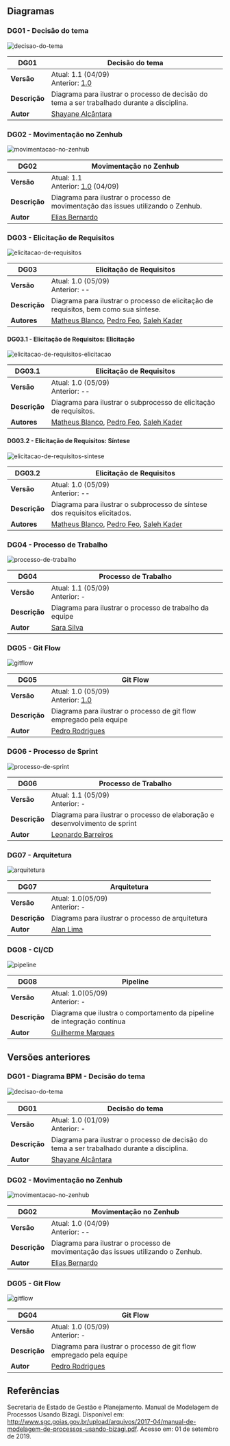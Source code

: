 ## Diagramas

### DG01 - Decisão do tema

![decisao-do-tema](../images/diagramas-bpm/decisao-do-tema-v2.jpg)

|**DG01** | **Decisão do tema**  |
|--|--|
| **Versão**| Atual: 1.1 (04/09) <br> Anterior: [1.0](#dg01-diagrama-bpm-decisao-do-tema_1) | 
| **Descrição** | Diagrama para ilustrar o processo de decisão do tema a ser trabalhado durante a disciplina. | 
|**Autor**| [Shayane Alcântara](https://github.com/shayanealcantara) |

### DG02 - Movimentação no Zenhub

![movimentacao-no-zenhub](../images/diagramas-bpm/zenhub2.png)

|**DG02** | **Movimentação no Zenhub**  |
|--|--|
| **Versão**| Atual: 1.1  <br> Anterior: [1.0](#dg02-movimentacao-no-zenhub_1) (04/09) | 
| **Descrição** | Diagrama para ilustrar o processo de movimentação das issues utilizando o Zenhub. | 
|**Autor**| [Elias Bernardo](https://github.com/ebmm01) |

### DG03 - Elicitação de Requisitos

![elicitacao-de-requisitos](../images/diagramas-bpm/sintese-requisitos.png)

|**DG03** | **Elicitação de Requisitos**  |
|--|--|
| **Versão**| Atual: 1.0 (05/09) <br> Anterior: -- | 
| **Descrição** | Diagrama para ilustrar o processo de elicitação de requisitos, bem como sua síntese. | 
|**Autores**| [Matheus Blanco](https://github.com/MatheusBlanco), [Pedro Feo](https://github.com/Phe0), [Saleh Kader](https://github.com/devsalula) |

#### DG03.1 - Elicitação de Requisitos: Elicitação

![elicitacao-de-requisitos-elicitacao](../images/diagramas-bpm/subprocesso1-sintese.png)

|**DG03.1** | **Elicitação de Requisitos**  |
|--|--|
| **Versão**| Atual: 1.0 (05/09) <br> Anterior: -- | 
| **Descrição** | Diagrama para ilustrar o subprocesso de elicitação de requisitos. |
|**Autores**| [Matheus Blanco](https://github.com/MatheusBlanco), [Pedro Feo](https://github.com/Phe0), [Saleh Kader](https://github.com/devsalula) |

#### DG03.2 - Elicitação de Requisitos: Síntese

![elicitacao-de-requisitos-sintese](../images/diagramas-bpm/subprocesso2-sintese.png)

|**DG03.2** | **Elicitação de Requisitos**  |
|--|--|
| **Versão**| Atual: 1.0 (05/09) <br> Anterior: -- | 
| **Descrição** | Diagrama para ilustrar o subprocesso de síntese dos requisitos elicitados. |
|**Autores**| [Matheus Blanco](https://github.com/MatheusBlanco), [Pedro Feo](https://github.com/Phe0), [Saleh Kader](https://github.com/devsalula) |


### DG04 - Processo de Trabalho

![processo-de-trabalho](../images/diagramas-bpm/processo-de-trabalho.png)

|**DG04** | **Processo de Trabalho**  |
|--|--|
| **Versão**| Atual: 1.1 (05/09) <br> Anterior: - | 
| **Descrição** | Diagrama para ilustrar o processo de trabalho da equipe | 
|**Autor**| [Sara Silva](https://github.com/silvasara) |


### DG05 -  Git Flow

![gitflow](../images/diagramas-bpm/gitflow-v2.jpg)

|**DG05** | **Git Flow**  |
|--|--|
| **Versão**| Atual: 1.0 (05/09) <br> Anterior: [1.0](#dg05-git-flow_1) | 
| **Descrição** | Diagrama para ilustrar o processo de git flow empregado pela equipe | 
|**Autor**| [Pedro Rodrigues](https://github.com/pedro-prp) |

### DG06 - Processo de Sprint

![processo-de-sprint](../images/diagramas-bpm/processo-sprint.png)

|**DG06** | **Processo de Trabalho**  |
|--|--|
| **Versão**| Atual: 1.1 (05/09) <br> Anterior: - | 
| **Descrição** | Diagrama para ilustrar o processo de elaboração e desenvolvimento de sprint |
|**Autor**| [Leonardo Barreiros](https://github.com/leossb36) |

### DG07 - Arquitetura

![arquitetura](../images/diagramas-bpm/arquitetura.png)

|**DG07** | **Arquitetura**  |
|--|--|
| **Versão**| Atual: 1.0(05/09) <br> Anterior: - | 
| **Descrição** | Diagrama para ilustrar o processo de arquitetura |
|**Autor**| [Alan Lima](https://github.com/alanrslima) |

### DG08 - CI/CD

![pipeline](../images/diagramas-bpm/pipeline.png)

|**DG08** | **Pipeline**  |
|--|--|
| **Versão**| Atual: 1.0(05/09) <br> Anterior: - | 
| **Descrição** | Diagrama que ilustra o comportamento da pipeline de integração contínua |
|**Autor**| [Guilherme Marques](https://github.com/guilhesme23) |

## Versões anteriores

### DG01 - Diagrama BPM - Decisão do tema
![decisao-do-tema](../images/diagramas-bpm/decisao-do-tema-v1.jpg)

 **DG01** | **Decisão do tema**  |
|--|--|
| **Versão**| Atual: 1.0 (01/09) <br> Anterior: - | 
| **Descrição** | Diagrama para ilustrar o processo de decisão do tema a ser trabalhado durante a disciplina. | 
|**Autor**| [Shayane Alcântara](https://github.com/shayanealcantara) |

### DG02 -  Movimentação no Zenhub

![movimentacao-no-zenhub](../images/diagramas-bpm/zenhub.png)

|**DG02** | **Movimentação no Zenhub**  |
|--|--|
| **Versão**| Atual: 1.0 (04/09) <br> Anterior: -- | 
| **Descrição** | Diagrama para ilustrar o processo de movimentação das issues utilizando o Zenhub. | 
|**Autor**| [Elias Bernardo](https://github.com/ebmm01) |

### DG05 -  Git Flow

![gitflow](../images/diagramas-bpm/gitflow-v1.jpg)

|**DG04** | **Git Flow**  |
|--|--|
| **Versão**| Atual: 1.0 (05/09) <br> Anterior: - | 
| **Descrição** | Diagrama para ilustrar o processo de git flow empregado pela equipe | 
|**Autor**| [Pedro Rodrigues](https://github.com/pedro-prp) |

## Referências

Secretaria de Estado de Gestão e Planejamento. Manual de Modelagem de Processos Usando Bizagi. Disponível em: <http://www.sgc.goias.gov.br/upload/arquivos/2017-04/manual-de-modelagem-de-processos-usando-bizagi.pdf>. Acesso em: 01 de setembro de 2019.
